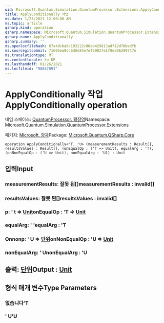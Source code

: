 ```yaml
---
uid: Microsoft.Quantum.Simulation.QuantumProcessor.Extensions.ApplyConditionally
title: ApplyConditionally 작업
ms.date: 1/23/2021 12:00:00 AM
ms.topic: article
qsharp.kind: operation
qsharp.namespace: Microsoft.Quantum.Simulation.QuantumProcessor.Extensions
qsharp.name: ApplyConditionally
qsharp.summary: ''
ms.openlocfilehash: 67a4dcba5c193222c06ab429813adf12d7bbedfb
ms.sourcegitcommit: 71605ea9cc630e84e7ef29027e1f0ea06299747e
ms.translationtype: MT
ms.contentlocale: ko-KR
ms.lasthandoff: 01/26/2021
ms.locfileid: "98847893"
---
```

# <a name="applyconditionally-operation"></a><span data-ttu-id="5d325-102">ApplyConditionally 작업</span><span class="sxs-lookup"><span data-stu-id="5d325-102">ApplyConditionally operation</span></span>

<span data-ttu-id="5d325-103">네임 스페이스: [QuantumProcessor. 확장명](xref:Microsoft.Quantum.Simulation.QuantumProcessor.Extensions)</span><span class="sxs-lookup"><span data-stu-id="5d325-103">Namespace: [Microsoft.Quantum.Simulation.QuantumProcessor.Extensions](xref:Microsoft.Quantum.Simulation.QuantumProcessor.Extensions)</span></span>

<span data-ttu-id="5d325-104">패키지: [Microsoft. 양자](https://nuget.org/packages/Microsoft.Quantum.QSharp.Core)</span><span class="sxs-lookup"><span data-stu-id="5d325-104">Package: [Microsoft.Quantum.QSharp.Core](https://nuget.org/packages/Microsoft.Quantum.QSharp.Core)</span></span>




```qsharp
operation ApplyConditionally<'T, 'U> (measurementResults : Result[], resultsValues : Result[], (onEqualOp : ('T => Unit), equalArg : 'T), (onNonEqualOp : ('U => Unit), nonEqualArg : 'U)) : Unit
```


## <a name="input"></a><span data-ttu-id="5d325-105">입력</span><span class="sxs-lookup"><span data-stu-id="5d325-105">Input</span></span>

### <a name="measurementresults--__invalidresult__"></a><span data-ttu-id="5d325-106">measurementResults: __잘못 <Result> 된__[]</span><span class="sxs-lookup"><span data-stu-id="5d325-106">measurementResults : __invalid<Result>__[]</span></span>




### <a name="resultsvalues--__invalidresult__"></a><span data-ttu-id="5d325-107">resultsValues: __잘못 <Result> 된__[]</span><span class="sxs-lookup"><span data-stu-id="5d325-107">resultsValues : __invalid<Result>__[]</span></span>




### <a name="onequalop--t--unit"></a><span data-ttu-id="5d325-108">p: ' t => [Unit](xref:microsoft.quantum.lang-ref.unit)</span><span class="sxs-lookup"><span data-stu-id="5d325-108">onEqualOp : 'T => [Unit](xref:microsoft.quantum.lang-ref.unit)</span></span> 




### <a name="equalarg--t"></a><span data-ttu-id="5d325-109">equalArg: ' '</span><span class="sxs-lookup"><span data-stu-id="5d325-109">equalArg : 'T</span></span>




### <a name="onnonequalop--u--unit"></a><span data-ttu-id="5d325-110">Onnonp: ' U => [단위](xref:microsoft.quantum.lang-ref.unit)</span><span class="sxs-lookup"><span data-stu-id="5d325-110">onNonEqualOp : 'U => [Unit](xref:microsoft.quantum.lang-ref.unit)</span></span> 




### <a name="nonequalarg--u"></a><span data-ttu-id="5d325-111">nonEqualArg: ' U</span><span class="sxs-lookup"><span data-stu-id="5d325-111">nonEqualArg : 'U</span></span>





## <a name="output--unit"></a><span data-ttu-id="5d325-112">출력: [단위](xref:microsoft.quantum.lang-ref.unit)</span><span class="sxs-lookup"><span data-stu-id="5d325-112">Output : [Unit](xref:microsoft.quantum.lang-ref.unit)</span></span>



## <a name="type-parameters"></a><span data-ttu-id="5d325-113">형식 매개 변수</span><span class="sxs-lookup"><span data-stu-id="5d325-113">Type Parameters</span></span>

### <a name="t"></a><span data-ttu-id="5d325-114">없습니다</span><span class="sxs-lookup"><span data-stu-id="5d325-114">'T</span></span>


### <a name="u"></a><span data-ttu-id="5d325-115">' U</span><span class="sxs-lookup"><span data-stu-id="5d325-115">'U</span></span>

